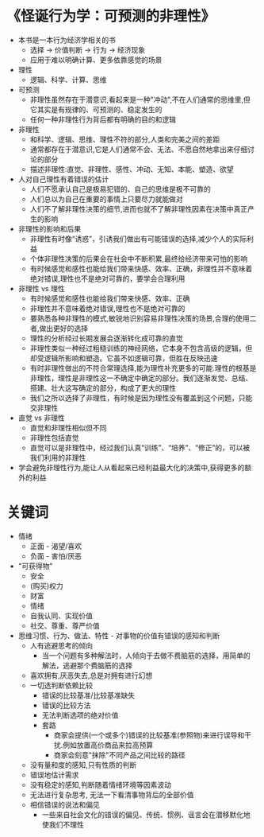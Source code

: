 # 《怪诞行为学：可预测的非理性》

- 本书是一本行为经济学相关的书
  - 选择 -> 价值判断 -> 行为 -> 经济现象
  - 应用于难以明确计算、更多依靠感觉的场景
- 理性
  - 逻辑、科学、计算、思维
- 可预测
  - 非理性虽然存在于潜意识,看起来是一种"冲动",不在人们通常的思维里,但它其实是有规律的、可预测的、稳定发生的
  - 任何一种非理性行为背后都有明确的目的和逻辑
- 非理性
  - 和科学、逻辑、思维、理性不符的部分,人类和完美之间的差距
  - 通常都存在于潜意识,它是人们通常不会、无法、不愿自然地拿出来仔细讨论的部分
  - 描述非理性:直觉、非理性、感性、冲动、无知、本能、塑造、欲望
- 人对自己理性有着错误的估计
  - 人们不愿承认自己是极易犯错的、自己的思维是极不可靠的
  - 人们总以为自己在重要的事情上只要尽力就能做对
  - 人们不了解非理性决策的细节,进而也就不了解非理性因素在决策中真正产生的影响
- 非理性的影响和后果
  - 非理性有时像“诱惑”，引诱我们做出有可能错误的选择,减少个人的实际利益
  - 个体非理性决策的后果会在社会中不断积累,最终给经济带来可怕的影响
  - 有时候感觉和感性也能给我们带来快感、效率、正确，非理性并不意味着绝对错误,理性也不是绝对可靠的，要学会合理利用
- 非理性 vs 理性
  - 有时候感觉和感性也能给我们带来快感、效率、正确
  - 非理性并不意味着绝对错误,理性也不是绝对可靠的
  - 要熟悉各种非理性的模式,敏锐地识别容易非理性决策的场景,合理的使用二者,做出更好的选择
  - 理性的分析经过长期发展会逐渐转化成可靠的直觉
  - 非理性类似一种经过粗糙训练的神经网络，它本身不包含高级的逻辑，但却受逻辑所影响和塑造。它虽不如逻辑可靠，但胜在反映迅速
  - 有时非理性做出的不符合常理选择,能为理性补充更多的可能.理性的根基是非理性，理性是非理性这一不确定中确定的部分。我们逐渐发觉、总结、搭建、壮大这写确定的部分，构成了更大的理性
  - 我们之所以选择了非理性，有时候是因为理性没有覆盖到这个问题，只能交非理性
- 直觉 vs 非理性
  - 直觉和非理性相似但不同
  - 非理性包括直觉
  - 直觉可以是非理性中，经过我们认真“训练”、“培养”、“修正”的，可以被我们利用的非理性
- 学会避免非理性行为,能让人从看起来已经利益最大化的决策中,获得更多的额外的利益

# 关键词
- 情绪
  - 正面 - 渴望/喜欢
  - 负面 - 害怕/厌恶
- "可获得物"
  - 安全
  - (购买)权力
  - 财富
  - 情绪
  - 自我认同、实现价值
  - 社交、尊重、尊严价值
- 思维习惯、行为、做法、特性 - 对事物的价值有错误的感知和判断
  - 人有逃避思考的倾向
    - 当一个问题有多种解法时，人倾向于去做不费脑筋的选择，用简单的解法，逃避那个费脑筋的选择
  - 喜欢拥有,厌恶失去,总是对拥有进行幻想
  - 一切选判断依赖比较
    - 错误的比较基准/比较基准缺失
    - 错误的比较方法
    - 无法判断选项的绝对价值
    - 套路
      - 商家会提供(一个或多个)错误的比较基准(参照物)来进行误导和干扰.例如放置高价商品来拉高预算
      - 商家会刻意"抹除"不同产品之间比较的路径
  - 没有量和度的感知,只有性质的判断
  - 错误地估计需求
  - 没有稳定的感知,判断随着情绪环境等因素波动
  - 无法进行复杂思考, 无法一下看清事物背后的全部价值
  - 相信错误的说法和偏见
    - 一些来自社会文化的错误的偏见、传统、惯例、谣言会在潜移默化地使我们不理性
